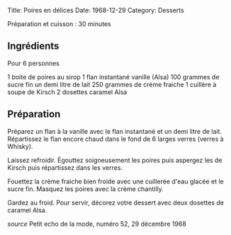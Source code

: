 Title: Poires en délices
Date: 1968-12-29
Category: Desserts

Préparation et cuisson : 30 minutes

## Ingrédients

Pour 6 personnes

1 boite de poires au sirop
1 flan instantané vanille (Alsa)
100 grammes de sucre fin
un demi litre de lait
250 grammes de crème fraiche
1 cuillère à soupe de Kirsch
2 dosettes caramel Alsa

## Préparation

Préparez un flan à la vanille avec le flan instantané et un demi litre de lait.
Répartissez le flan encore chaud dans le fond de 6 larges verres (verres à
Whisky).

Laissez refroidir. Égouttez soigneusement les poires puis aspergez les de Kirsch
puis répartissez dans les verres.

Fouettez la crème fraiche bien froide avec une cuillerée d'eau glacée et le
sucre fin. Masquez les poires avec la crème chantilly.

Gardez au froid. Pour servir, décorez votre dessert avec deux dosettes de caramel
Alsa.

*source* Petit echo de la mode, numéro 52, 29 décembre 1968
